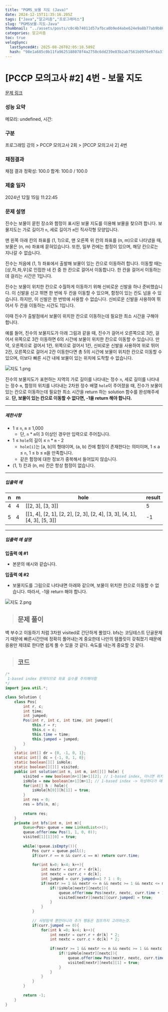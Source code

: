 ```yaml
---
title: "PGMS_보물 지도 (Java)"
date: 2024-12-15T11:35:16.205Z
tags: ["Java","알고리즘","프로그래머스"]
slug: "PGMS보물-지도-Java"
thumbnail: "../assets/posts/c0c4b74011d57afbca0b9ed4abe624e9a8b77ab9b80292b61685e573274eac8b.png"
categories: 알고리즘
toc: true
velogSync:
  lastSyncedAt: 2025-08-26T02:05:18.589Z
  hash: "98e1a685c0b11fa9625188078f4a2750c6dd239e83b2ab7561b0976e97da31ad"
---
```


# [PCCP 모의고사 #2] 4번 - 보물 지도

[문제 링크](https://school.programmers.co.kr/learn/courses/15009/lessons/121690) 

### 성능 요약

메모리: undefined, 시간: 

### 구분

프로그래밍 강의 > PCCP 모의고사 2회 > [PCCP 모의고사 2] 4번

### 채점결과

채점 결과
정확성: 100.0
합계: 100.0 / 100.0

### 제출 일자

2024년 12월 15일 11:22:45

### 문제 설명
<div class="guide-section-description">
        <div class="markdown solarized-dark"><p>진수는 보물이 묻힌 장소와 함정이 표시된 보물 지도를 이용해 보물을 찾으려 합니다. 보물지도는 가로 길이가 <code>n</code>, 세로 길이가 <code>m</code>인 직사각형 모양입니다.</p>

<p>맨 왼쪽 아래 칸의 좌표를 (1, 1)으로, 맨 오른쪽 위 칸의 좌표를 (n, m)으로 나타냈을 때, 보물은 (n, m) 좌표에 묻혀있습니다. 또한, 일부 칸에는 함정이 있으며, 해당 칸으로는 지나갈 수 없습니다.</p>

<p>진수는 처음에 (1, 1) 좌표에서 출발해 보물이 있는 칸으로 이동하려 합니다. 이동할 때는 [상,하,좌,우]로 인접한 네 칸 중 한 칸으로 걸어서 이동합니다. 한 칸을 걸어서 이동하는 데 걸리는 시간은 1입니다.</p>

<p>진수는 보물이 위치한 칸으로 수월하게 이동하기 위해 신비로운 신발을 하나 준비했습니다. 이 신발을 신고 뛰면 한 번에 두 칸을 이동할 수 있으며, 함정이 있는 칸도 넘을 수 있습니다. 하지만, 이 신발은 한 번밖에 사용할 수 없습니다. 신비로운 신발을 사용하여 뛰어서 두 칸을 이동하는 시간도 1입니다.</p>

<p>이때 진수가 출발점에서 보물이 위치한 칸으로 이동하는데 필요한 최소 시간을 구해야 합니다.</p>

<p>예를 들어, 진수의 보물지도가 아래 그림과 같을 때, 진수가 걸어서 오른쪽으로 3칸, 걸어서 위쪽으로 3칸 이동하면 6의 시간에 보물이 위치한 칸으로 이동할 수 있습니다. 만약, 오른쪽으로 걸어서 1칸, 위쪽으로 걸어서 1칸, 신비로운 신발을 사용하여 위로 뛰어 2칸, 오른쪽으로 걸어서 2칸 이동한다면 총 5의 시간에 보물이 위치한 칸으로 이동할 수 있으며, 이보다 빠른 시간 내에 보물이 있는 위치에 도착할 수 없습니다.</p>

<p><img src="https://grepp-programmers.s3.ap-northeast-2.amazonaws.com/files/production/bd10a026-21f5-4e5a-8c26-635d6b81d108/%EC%A7%80%EB%8F%84%201.png" title="" alt="지도 1.png"></p>

<p>진수의 보물지도가 표현하는 지역의 가로 길이를 나타내는 정수 <code>n</code>, 세로 길이를 나타내는 정수 <code>m</code>, 함정의 위치를 나타내는 2차원 정수 배열 <code>hole</code>이 주어졌을 때, 진수가 보물이 있는 칸으로 이동하는데 필요한 최소 시간을 return 하는 solution 함수를 완성해주세요. <strong>단, 보물이 있는 칸으로 이동할 수 없다면, -1을 return 해야 합니다.</strong></p>

<hr>

<h5>제한사항</h5>

<ul>
<li>1 ≤ <code>n</code>, <code>m</code> ≤ 1,000

<ul>
<li>단, <code>n</code> * <code>m</code>이 3 이상인 경우만 입력으로 주어집니다.</li>
</ul></li>
<li>1 ≤ <code>hole</code>의 길이 ≤ <code>n</code> * <code>m</code> - 2

<ul>
<li><code>hole[i]</code>는 [a, b]의 형태이며, (a, b) 칸에 함정이 존재한다는 의미이며, 1 ≤ a ≤ <code>n</code>, 1 ≤ b ≤ <code>m</code>을 만족합니다.</li>
<li>같은 함정에 대한 정보가 중복해서 들어있지 않습니다.</li>
</ul></li>
<li>(1, 1) 칸과 (n, m) 칸은 항상 함정이 없습니다.</li>
</ul>

<hr>

<h5>입출력 예</h5>
<table class="table">
        <thead><tr>
<th>n</th>
<th>m</th>
<th>hole</th>
<th>result</th>
</tr>
</thead>
        <tbody><tr>
<td>4</td>
<td>4</td>
<td>[[2, 3], [3, 3]]</td>
<td>5</td>
</tr>
<tr>
<td>5</td>
<td>4</td>
<td>[[1, 4], [2, 1], [2, 2], [2, 3], [2, 4], [3, 3], [4, 1], [4, 3], [5, 3]]</td>
<td>-1</td>
</tr>
</tbody>
      </table>
<hr>

<h5>입출력 예 설명</h5>

<p><strong>입출력 예 #1</strong></p>

<ul>
<li>본문의 예시와 같습니다.</li>
</ul>

<p><strong>입출력 예 #2</strong></p>

<ul>
<li>보물지도를 그림으로 나타내면 아래와 같으며, 보물이 위치한 칸으로 이동할 수 없습니다. 따라서, -1을 return 해야 합니다.</li>
</ul>

<p><img src="https://grepp-programmers.s3.ap-northeast-2.amazonaws.com/files/production/43c3e7a9-3eea-4899-a805-ee52b4b7a65a/%EC%A7%80%EB%8F%84%202.png" title="" alt="지도 2.png"></p>
</div>
      </div>
      


> ## 문제 풀이

벽 부수고 이동하기 처럼 3차원 visited로 간단하게 풀었다. bfs는 코딩테스트 단골문제기 때문에 빠른시간안에 정확히 풀어내는게 중요한데 나만의 템플릿이 갖춰졌기 때문에 응용만 제대로 한다면 쉽게 풀 수 있을 것 같다. 속도를 내는게 중요할 것 같다.

> ## 코드

```java
/*
 1-based index 문제이므로 좌표 실수를 주의해야함
*/ 
import java.util.*;

class Solution {
    class Pos{
        int r, c;
        int time;
        int jumped;
        Pos(int r, int c, int time, int jumped){
            this.r = r;
            this.c = c;
            this.time = time;
            this.jumped = jumped;
        }
    }
    static int[] dr = {0, -1, 0, 1};
    static int[] dc = {-1, 0, 1, 0};
    static boolean[][] isHole;
    static boolean[][][] visited;
    public int solution(int n, int m, int[][] hole) {
        visited = new boolean[n+1][m+1][2]; // 1-based index, 아니면 위치는 1, 1, 이고 visited는 0,0해줘서귀찮음
        isHole = new boolean[n+1][m+1]; // 1-based index -> 작성하다가 매번 hole길이만큼 순회하는게 별로라서 만듬
        for(int[] h : hole){
            isHole[h[0]][h[1]] = true;
        }
        int res = 0;
        res = bfs(n, m);        
        
        return res;
    }
    private int bfs(int n, int m){
        Queue<Pos> queue = new LinkedList<>();
        queue.offer(new Pos(1, 1, 0, 0));
        visited[1][1][0] = true;
        
        while(!queue.isEmpty()){
            Pos curr = queue.poll(); 
            if(curr.r == n && curr.c == m) return curr.time;
            
            for(int k=0; k<4; k++){
                int nextr = curr.r + dr[k];
                int nextc = curr.c + dc[k];
                int jumped = curr.jumped==1 ? 1 : 0;
                if(nextr >= 1 && nextr <= n && nextc >= 1 && nextc <= m && !visited[nextr][nextc][jumped]){
                    if(!isHole[nextr][nextc]){
                        queue.offer(new Pos(nextr, nextc, curr.time + 1, curr.jumped));
                        visited[nextr][nextc][curr.jumped] = true;
                    }
                }
            }
            
            // 사방탐색 뿐만아니라 추가 행동은 점프까지 고려하는것.
            if(curr.jumped == 0){
                for(int k =0; k<4; k++){
                    int nextr = curr.r + dr[k] * 2;
                    int nextc = curr.c + dc[k] * 2;
                    
                    if(nextr >= 1 && nextr <= n && nextc >= 1 && nextc <= m && !visited[nextr][nextc][1]){
                        if(!isHole[nextr][nextc]){
                            queue.offer(new Pos(nextr, nextc, curr.time + 1, 1));
                            visited[nextr][nextc][1] = true;
                        }
                    }   
                }
            }
        }
        
        return -1;
    }
}

```